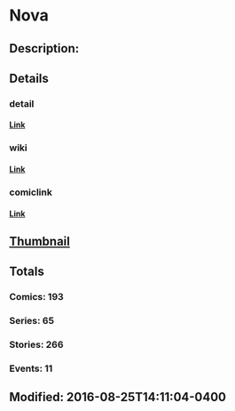 # Nova
## Description: 
## Details
### detail
#### [Link](http://marvel.com/comics/characters/1009477/nova?utm_campaign=apiRef&utm_source=225578a89fc76f3d20fbffda5d17a88d)
### wiki
#### [Link](http://marvel.com/universe/Nova_%28Richard_Rider%29?utm_campaign=apiRef&utm_source=225578a89fc76f3d20fbffda5d17a88d)
### comiclink
#### [Link](http://marvel.com/comics/characters/1009477/nova?utm_campaign=apiRef&utm_source=225578a89fc76f3d20fbffda5d17a88d)
## [Thumbnail](http://i.annihil.us/u/prod/marvel/i/mg/1/00/51756578d2a75.jpg)
## Totals
### Comics: 193
### Series: 65
### Stories: 266
### Events: 11
## Modified: 2016-08-25T14:11:04-0400